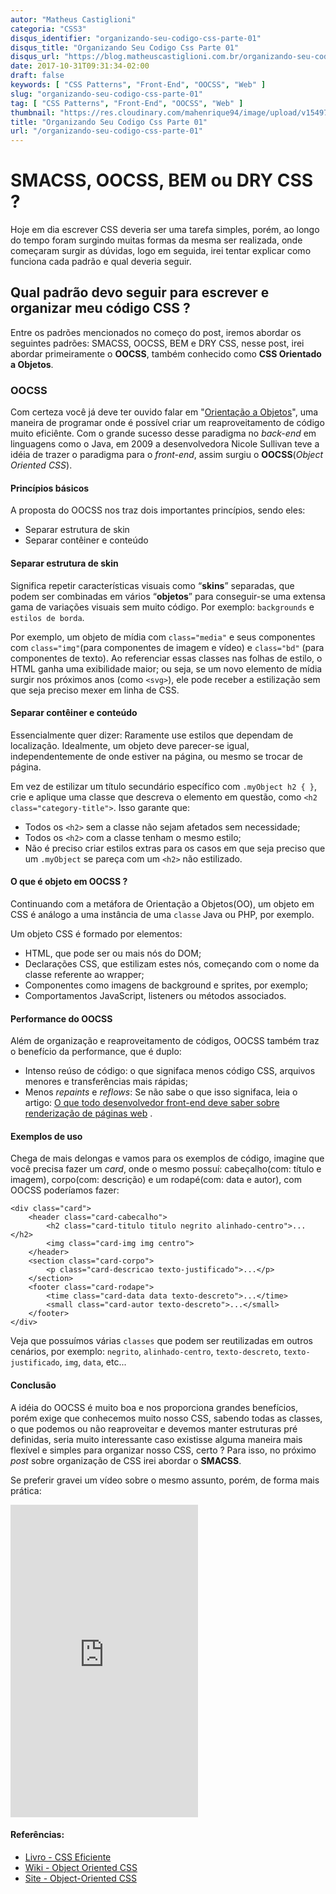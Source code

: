 ```yaml
---
autor: "Matheus Castiglioni"
categoria: "CSS3"
disqus_identifier: "organizando-seu-codigo-css-parte-01"
disqus_title: "Organizando Seu Codigo Css Parte 01"
disqus_url: "https://blog.matheuscastiglioni.com.br/organizando-seu-codigo-css-parte-01"
date: 2017-10-31T09:31:34-02:00
draft: false
keywords: [ "CSS Patterns", "Front-End", "OOCSS", "Web" ]
slug: "organizando-seu-codigo-css-parte-01"
tag: [ "CSS Patterns", "Front-End", "OOCSS", "Web" ]
thumbnail: "https://res.cloudinary.com/mahenrique94/image/upload/v1549726455/organizando-seu-codigo-css-parte-01_qcqkbz.jpg"
title: "Organizando Seu Codigo Css Parte 01"
url: "/organizando-seu-codigo-css-parte-01"
---
```


# SMACSS, OOCSS, BEM ou DRY CSS ?

Hoje em dia escrever CSS deveria ser uma tarefa simples, porém, ao longo do tempo foram surgindo muitas formas da mesma ser realizada, onde começaram surgir as dúvidas, logo em seguida, irei tentar explicar como funciona cada padrão e qual deveria seguir.

## Qual padrão devo seguir para escrever e organizar meu código CSS ?

Entre os padrões mencionados no começo do post, iremos abordar os seguintes padrões: SMACSS, OOCSS, BEM e DRY CSS, nesse post, irei abordar primeiramente o **OOCSS**, também conhecido como **CSS Orientado a Objetos**.

### OOCSS

Com certeza você já deve ter ouvido falar em "[Orientação a Objetos](https://www.caelum.com.br/apostila-java-orientacao-objetos/orientacao-a-objetos-basica/#4-1-motivacao-problemas-do-paradigma-procedural)", uma maneira de programar onde é possível criar um reaproveitamento de código muito eficiênte. Com o grande sucesso desse paradigma no *back-end* em linguagens como o Java, em 2009 a desenvolvedora Nicole Sullivan teve a idéia de trazer o paradigma para o *front-end*, assim surgiu o **OOCSS**(*Object Oriented CSS*).

#### Princípios básicos

A proposta do OOCSS nos traz dois importantes princípios, sendo eles:

- Separar estrutura de skin
- Separar contêiner e conteúdo

#### Separar estrutura de skin

Significa repetir características visuais como “**skins**” separadas, que podem ser combinadas em vários “**objetos**” para conseguir-se uma extensa gama de variações visuais sem muito código. Por exemplo: `backgrounds` e `estilos de borda`.

Por exemplo, um objeto de mídia com `class="media"` e seus componentes com `class="img"`(para componentes de imagem e vídeo) e `class="bd"` (para componentes de texto). Ao referenciar essas classes nas folhas de estilo, o HTML ganha uma  exibilidade maior; ou seja, se um novo elemento de mídia surgir nos próximos anos (como `<svg>`), ele pode receber a estilização sem que seja preciso mexer em linha de CSS.

#### Separar contêiner e conteúdo

Essencialmente quer dizer: Raramente use estilos que dependam de localização. Idealmente, um objeto deve parecer-se igual, independentemente de onde estiver na página, ou mesmo se trocar de página.

Em vez de estilizar um título secundário específico com `.myObject h2 { }`, crie e aplique uma classe que descreva o elemento em questão, como `<h2 class="category-title">`. Isso garante que:

- Todos os `<h2>` sem a classe não sejam afetados sem necessidade;
- Todos os `<h2>` com a classe tenham o mesmo estilo;
- Não é preciso criar estilos extras para os casos em que seja preciso que um `.myObject` se pareça com um `<h2>` não estilizado.

#### O que é objeto em OOCSS ?

Continuando com a metáfora de Orientação a Objetos(OO), um objeto em CSS é análogo a uma instância de uma `classe` Java ou PHP, por exemplo.

Um objeto CSS é formado por elementos:

- HTML, que pode ser ou mais nós do DOM;
- Declarações CSS, que estilizam estes nós, começando com o nome da classe referente ao wrapper;
- Componentes como imagens de background e sprites, por exemplo;
- Comportamentos JavaScript, listeners ou métodos associados.

#### Performance do OOCSS

Além de organização e reaproveitamento de códigos, OOCSS também traz o benefício da performance, que é duplo:

- Intenso reúso de código: o que signifaca menos código CSS, arquivos menores e transferências mais rápidas;
- Menos *repaints* e *reflows*: Se não sabe o que isso signifaca, leia o artigo: [O que todo desenvolvedor front-end deve saber sobre renderização de páginas web](http://desenvolvimentoparaweb.com/miscelanea/desenvolvedor-frontend-renderizacao-paginas-web/) .

#### Exemplos de uso

Chega de mais delongas e vamos para os exemplos de código, imagine que você precisa fazer um *card*, onde o mesmo possuí: cabeçalho(com: título e imagem), corpo(com: descrição) e um rodapé(com: data e autor), com OOCSS poderíamos fazer:

```markup
<div class="card">
	<header class="card-cabecalho">
		<h2 class="card-titulo titulo negrito alinhado-centro">...</h2>
		<img class="card-img img centro">
	</header>
	<section class="card-corpo">
		<p class="card-descricao texto-justificado">...</p>
	</section>
	<footer class="card-rodape">
		<time class="card-data data texto-descreto">...</time>
		<small class="card-autor texto-descreto">...</small>
	</footer>
</div>
```

Veja que possuímos várias `classes` que podem ser reutilizadas em outros cenários, por exemplo: `negrito`, `alinhado-centro`, `texto-descreto`, `texto-justificado`, `img`, `data`, etc...

#### Conclusão

A idéia do OOCSS é muito boa e nos proporciona grandes benefícios, porém exige que conhecemos muito nosso CSS, sabendo todas as classes, o que podemos ou não reaproveitar e devemos manter estruturas pré definidas, seria muito interessante caso existisse alguma maneira mais flexível e simples para organizar nosso CSS, certo ? Para isso, no próximo *post* sobre organização de CSS irei abordar o **SMACSS**.

Se preferir gravei um vídeo sobre o mesmo assunto, porém, de forma mais prática:

<iframe height="500" src="https://www.youtube.com/embed/ORrieYyipbc" frameborder="0" allow="encrypted-media" allowfullscreen></iframe>

#### Referências:

- [Livro - CSS Eficiente](https://www.casadocodigo.com.br/products/livro-css-eficiente)
- [Wiki - Object Oriented CSS](https://github.com/stubbornella/oocss/wiki)
- [Site - Object-Oriented CSS](http://oocss.org/)

